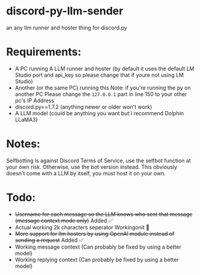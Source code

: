 # discord-py-llm-sender
an any llm runner and hoster thing for discord.py 
# Requirements:
- A PC running A LLM runner and hoster (by default it uses the default LM Studio port and api_key so please change that if youre not using LM Studio)
- Another (or the same PC) running this Note: if you're running the py on another PC Please change the `127.0.0.1` part in line 150 to your other pc's IP Address
- discord.py==1.7.2 (anything newer or older won't work) 
- A LLM model (could be anything you want but I recommend Dolphin LLaMA3)
# Notes:
Selfbotting is against Discord Terms of Service, use the selfbot function at your own risk. Otherwise, use the bot version instead.
This obviously doesn't come with a LLM by itself, you must host it on your own.
# Todo:
- ~~Username for each message so the LLM knows who sent that message (message context mode only)~~ Added ✅
- Actual working 2k characters seperator Workingonit 🤔
- ~~More support for llm hosters by using OpenAI module instead of sending a request~~ Added ✅
- Working message context (Can probably be fixed by using a better model) 
- Working replying context (Can probably be fixed by using a better model)

